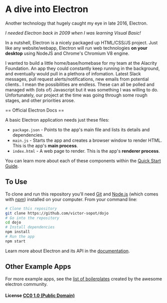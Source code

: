 # A dive into Electron

Another technology that hugely caught my eye in late 2016, Electron.

_I needed Electron back in 2009 when I was learning Visual Basic!_ 

In a nutshell, Electron is a nicely packaged up HTML/CSS/JS project. Just like any website/webapp, Electron will run web technologies **on your desktop** using NodeJS and Chrome's Chromium V8 engine.

I wanted to build a little home/base/homebase for my team at the Alacrity Foundation. An app they could constantly keep running in the background, and eventually would pull in a plethora of infomation. Latest Slack messages, pull request alerts/notifications, new emails from potential clients.. I mean the possibilities are endless. These can all be polled and managed with (lots of) Javascript but it was something I was willing to do. Unfortunately, our project at the time was going through some rough stages, and other priorities arose. 

== Official Electron Docs ==

A basic Electron application needs just these files:

- `package.json` - Points to the app's main file and lists its details and dependencies.
- `main.js` - Starts the app and creates a browser window to render HTML. This is the app's **main process**.
- `index.html` - A web page to render. This is the app's **renderer process**.

You can learn more about each of these components within the [Quick Start Guide](http://electron.atom.io/docs/latest/tutorial/quick-start).

## To Use

To clone and run this repository you'll need [Git](https://git-scm.com) and [Node.js](https://nodejs.org/en/download/) (which comes with [npm](http://npmjs.com)) installed on your computer. From your command line:

```bash
# Clone this repository
git clone https://github.com/victor-sopot/dojo
# Go into the repository
cd dojo
# Install dependencies
npm install
# Run the app
npm start
```

Learn more about Electron and its API in the [documentation](http://electron.atom.io/docs/latest).

## Other Example Apps

For more example apps, see the
[list of boilerplates](http://electron.atom.io/community/#boilerplates)
created by the awesome electron community.

#### License [CC0 1.0 (Public Domain)](LICENSE.md)
